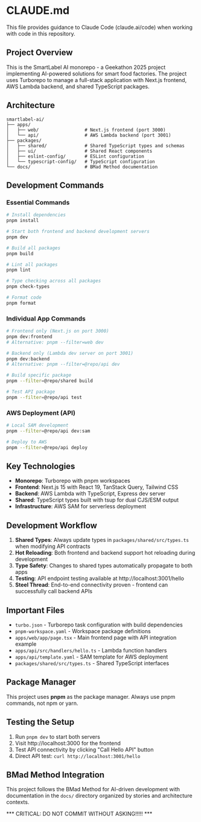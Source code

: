 # CLAUDE.md

This file provides guidance to Claude Code (claude.ai/code) when working with code in this repository.

## Project Overview

This is the SmartLabel AI monorepo - a Geekathon 2025 project implementing AI-powered solutions for smart food factories. The project uses Turborepo to manage a full-stack application with Next.js frontend, AWS Lambda backend, and shared TypeScript packages.

## Architecture

```
smartlabel-ai/
├── apps/
│   ├── web/                 # Next.js frontend (port 3000)
│   └── api/                 # AWS Lambda backend (port 3001)
├── packages/
│   ├── shared/              # Shared TypeScript types and schemas
│   ├── ui/                  # Shared React components
│   ├── eslint-config/       # ESLint configuration
│   └── typescript-config/   # TypeScript configuration
└── docs/                    # BMad Method documentation
```

## Development Commands

### Essential Commands
```bash
# Install dependencies
pnpm install

# Start both frontend and backend development servers
pnpm dev

# Build all packages
pnpm build

# Lint all packages
pnpm lint

# Type checking across all packages
pnpm check-types

# Format code
pnpm format
```

### Individual App Commands
```bash
# Frontend only (Next.js on port 3000)
pnpm dev:frontend
# Alternative: pnpm --filter=web dev

# Backend only (Lambda dev server on port 3001)
pnpm dev:backend
# Alternative: pnpm --filter=@repo/api dev

# Build specific package
pnpm --filter=@repo/shared build

# Test API package
pnpm --filter=@repo/api test
```

### AWS Deployment (API)
```bash
# Local SAM development
pnpm --filter=@repo/api dev:sam

# Deploy to AWS
pnpm --filter=@repo/api deploy
```

## Key Technologies

- **Monorepo**: Turborepo with pnpm workspaces
- **Frontend**: Next.js 15 with React 19, TanStack Query, Tailwind CSS
- **Backend**: AWS Lambda with TypeScript, Express dev server
- **Shared**: TypeScript types built with tsup for dual CJS/ESM output
- **Infrastructure**: AWS SAM for serverless deployment

## Development Workflow

1. **Shared Types**: Always update types in `packages/shared/src/types.ts` when modifying API contracts
2. **Hot Reloading**: Both frontend and backend support hot reloading during development
3. **Type Safety**: Changes to shared types automatically propagate to both apps
4. **Testing**: API endpoint testing available at http://localhost:3001/hello
5. **Steel Thread**: End-to-end connectivity proven - frontend can successfully call backend APIs

## Important Files

- `turbo.json` - Turborepo task configuration with build dependencies
- `pnpm-workspace.yaml` - Workspace package definitions
- `apps/web/app/page.tsx` - Main frontend page with API integration example
- `apps/api/src/handlers/hello.ts` - Lambda function handlers
- `apps/api/template.yaml` - SAM template for AWS deployment
- `packages/shared/src/types.ts` - Shared TypeScript interfaces

## Package Manager

This project uses **pnpm** as the package manager. Always use pnpm commands, not npm or yarn.

## Testing the Setup

1. Run `pnpm dev` to start both servers
2. Visit http://localhost:3000 for the frontend
3. Test API connectivity by clicking "Call Hello API" button
4. Direct API test: `curl http://localhost:3001/hello`

## BMad Method Integration

This project follows the BMad Method for AI-driven development with documentation in the `docs/` directory organized by stories and architecture contexts.

*** CRITICAL: DO NOT COMMIT WITHOUT ASKING!!!!! ***